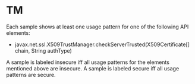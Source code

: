 # TM
Each sample shows at least one usage pattern for one of the following API elements:
* javax.net.ssl.X509TrustManager.checkServerTrusted(X509Certificate[] chain, String authType)

A sample is labeled insecure iff all usage patterns for the elements mentioned above are insecure. A sample is labeled secure iff all usage patterns are secure.
